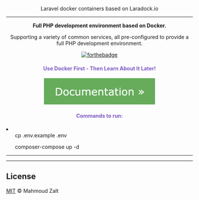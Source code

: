 <p align="center">
    Laravel docker containers based on Laradock.io
</p>

---

<p align="center"><b>Full PHP development environment based on Docker.</b></p>

<p align="center">Supporting a variety of common services, all pre-configured to provide a full PHP development environment.</p>

<p align="center">
    <a href="http://zalt.me"><img src="http://forthebadge.com/images/badges/built-by-developers.svg" alt="forthebadge" width="240"></a>
</p>



<h4 align="center" style="color:#7d58c2">Use Docker First - Then Learn About It Later!</h4>

<p align="center">
	<a href="http://laradock.io">
	   <img src="https://raw.githubusercontent.com/laradock/laradock/master/.github/home-page-images/documentation-button.png" width="300px" alt="Laradock Documentation"/>
	</a>
</p>

<h4 align="center" style="color:#7d58c2">Commands to run:</h4>
<li>
    <ul>cp .env.example .env</ul>
    <ul>composer-compose up -d</ul>
</li>

---

---


## License

[MIT](https://github.com/laradock/laradock/blob/master/LICENSE) © Mahmoud Zalt

